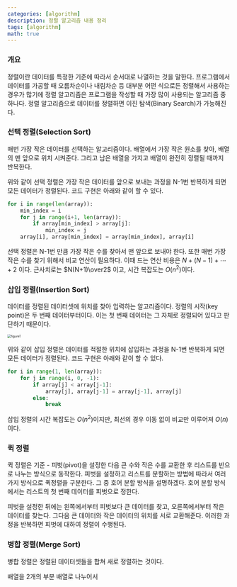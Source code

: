 ```yaml
---
categories: [algorithm]
description: 정렬 알고리즘 내용 정리
tags: [algorithm]
math: true
---
```


### 개요

정렬이란 데이터를 특정한 기준에 따라서 순서대로 나열하는 것을 말한다. 프로그램에서 데이터를 가공할 때 오름차순이나 내림차순 등 대부분 어떤 식으로든 정렬해서 사용하는 경우가 많기에 정렬 알고리즘은 프로그램을 작성할 때 가장 많이 사용되는 알고리즘 중 하나다. 정렬 알고리즘으로 데이터를 정렬하면 이진 탐색(Binary Search)가 가능해진다.

### 선택 정렬(Selection Sort)

매번 가장 작은 데이터를 선택하는 알고리즘이다. 배열에서 가장 작은 원소를 찾아, 배열의 맨 앞으로 위치 시켜준다. 그리고 남은 배열을 가지고 배열이 완전히 정렬될 때까지 반복한다.

위와 같이 선택 정렬은 가장 작은 데이터를 앞으로 보내는 과정을 N-1번 반복하게 되면 모든 데이터가 정렬된다. 코드 구현은 아래와 같이 할 수 있다.

```python
for i in range(len(array)):
    min_index = i
    for j in range(i+1, len(array)):
        if array[min_index] > array[j]:
            min_index = j
    array[i], array[min_index] = array[min_index], array[i]
```

선택 정렬은 N-1번 만큼 가장 작은 수를 찾아서 맨 앞으로 보내야 한다. 또한 매번 가장 작은 수를 찾기 위해서 비교 연산이 필요하다. 이때 드는 연산 비용은 $N+(N-1)+\cdots+2$ 이다. 근사치로는 $N(N+1)\over2$ 이고, 시간 복잡도는 $O(n^2)$이다.

### 삽입 정렬(Insertion Sort)

데이터를 정렬된 데이터셋에 위치를 찾아 입력하는 알고리즘이다. 정렬의 시작(key point)은 두 번째 데이터부터이다. 이는 첫 번째 데이터는 그 자체로 정렬되어 있다고 판단하기 때문이다.

<img src="../../assets/img/algorithm/Insertion_Sort.png" alt="figure1" style="zoom:50%;" />

위와 같이 삽입 정렬은 데이터를 적절한 위치에 삽입하는 과정을 N-1번 반복하게 되면 모든 데이터가 정렬된다. 코드 구현은 아래와 같이 할 수 있다.

```python
for i in range(1, len(array)):
    for j in range(i, 0, -1):
        if array[j] < array[j-1]:
            array[j], array[j-1] = array[j-1], array[j]
        else:
            break
```

삽입 정렬의 시간 복잡도는 $O(n^2)$이지만, 최선의 경우 이동 없이 비교만 이루어져 $O(n)$이다.

### 퀵 정렬

퀵 정렬은 기준 - 피벗(pivot)을 설정한 다음 큰 수와 작은 수를 교환한 후 리스트를 반으로 나누는 방식으로 동작한다. 피벗을 설정하고 리스트를 분할하는 방법에 따라서 여러 가지 방식으로 퀵정렬을 구분한다. 그 중 호어 분할 방식을 설명하겠다. 호어 분할 방식에서는 리스트의 첫 번째 데이터를 피벗으로 정한다.

피벗을 설정한 뒤에는 왼쪽에서부터 피벗보다 큰 데이터를 찾고, 오른쪽에서부터 작은 데이터를 찾는다. 그다음 큰 데이터와 작은 데이터의 위치를 서로 교환해준다. 이러한 과정을 반복하면 피벗에 대하여 정렬이 수행된다. 

### 병합 정렬(Merge Sort)

병합 정렬은 정렬된 데이터셋들을 합쳐 새로 정렬하는 것이다.

배열을 2개의 부분 배열로 나누어서 
